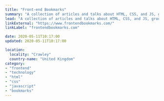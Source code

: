 ```yaml
---
title: "Front-end Bookmarks"
summary: "A collection of articles and talks about HTML, CSS, and JS, grouped by elements, attributes, properties, selectors, methods, and expressions."
lead: "A collection of articles and talks about HTML, CSS, and JS, grouped by elements, attributes, properties, selectors, methods, and expressions."
linkExternal: "https://www.frontendbookmarks.com/"
linkLabel: "frontendbookmarks.com"

date: 2020-05-11T10:17:00
updated: 2020-05-11T10:17:00

location:
  locality: "Crawley"
  country-name: "United Kingdom"
category:
- "frontend"
- "technology"
- "html"
- "css"
- "javascript"
- "bookmarks"
---
```

